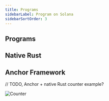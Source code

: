 ```yaml
---
title: Programs
sidebarLabel: Program on Solana
sidebarSortOrder: 3
---
```


## Programs

## Native Rust

## Anchor Framework

// TODO, Anchor + native Rust counter example?

![Counter](/assets/docs/core/accounts/counter-program.svg)
